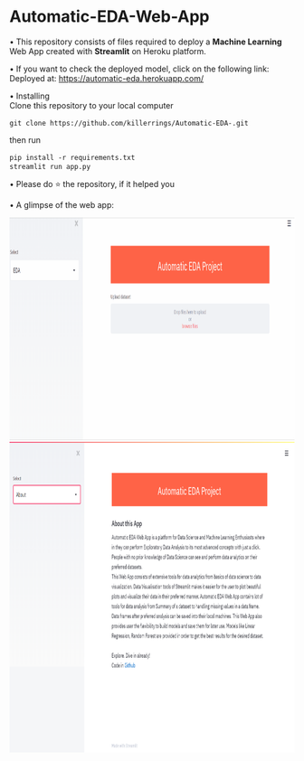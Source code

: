 # Automatic-EDA-Web-App
• This repository consists of files required to deploy a **Machine Learning** Web App created with **Streamlit** on Heroku platform.

• If you want to check the deployed model, click on the following link:<br>
Deployed at: https://automatic-eda.herokuapp.com/

• Installing<br>
Clone this repository to your local computer
```
git clone https://github.com/killerrings/Automatic-EDA-.git
```
then run
```
pip install -r requirements.txt
streamlit run app.py
```

• Please do ⭐ the repository, if it helped you

• A glimpse of the web app:

<img src="/demo1.gif" width="920" height="394.27"/>
<br>
<img src="/Web App.png" width="920" height="550"/>
